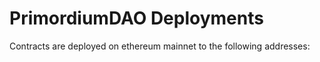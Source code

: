 # PrimordiumDAO Deployments

Contracts are deployed on ethereum mainnet to the following addresses:


